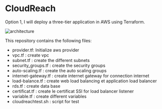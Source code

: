 # CloudReach

Option 1, I will deploy a three-tier application in AWS using Terraform.


![architecture](https://user-images.githubusercontent.com/35077338/164645757-f8cfdc32-045f-48fe-b5a8-335e2c798385.jpg)

This repository contains the following files:
- provider.tf: Initialize aws provider
- vpc.tf                 : create vpc
- subnet.tf              : create the different subnets
- security_groups.tf     : create the security groups
- auto-scaling.tf        : create the auto scaling groups
- internet-gateway.tf    : create internet gateway for connection internet
- load-balance.tf        : create web load balancing et application load balancer
- rds.tf                 : create data base
- certificat.tf          : create le certificat SSl for load balancer listener
- variable.tf            : create different variables
- cloudreachtest.sh      : script for test
